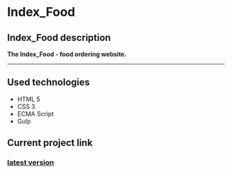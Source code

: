 ﻿# Index_Food

## Index_Food description
**The Index_Food - food ordering website.**
___

## Used technologies  
+ HTML 5
+ CSS 3
+ ECMA Script 
+ Gulp

## Current project link

### [latest version](https://alfaro23.github.io/Index_Food/)
